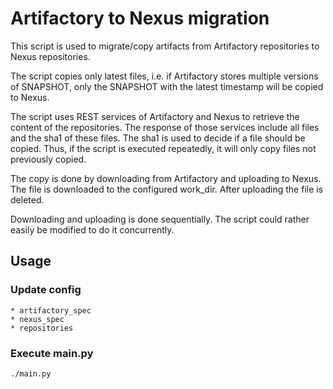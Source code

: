 # Artifactory to Nexus migration

This script is used to migrate/copy artifacts from Artifactory repositories to Nexus repositories.

The script copies only latest files, i.e. if Artifactory stores multiple versions of SNAPSHOT, 
only the SNAPSHOT with the latest timestamp will be copied to Nexus.

The script uses REST services of Artifactory and Nexus to retrieve the content of the repositories.
The response of those services include all files and the sha1 of these files. The sha1 is used to 
decide if a file should be copied. Thus, if the script is executed repeatedly, it will only copy 
files not previously copied.

The copy is done by downloading from Artifactory and uploading to Nexus. The file is downloaded to
the configured work_dir. After uploading the file is deleted.

Downloading and uploading is done sequentially. The script could rather easily be modified to do 
it concurrently. 

## Usage

### Update config

    * artifactory_spec
    * nexus_spec
    * repositories
    
### Execute main.py

    ./main.py

